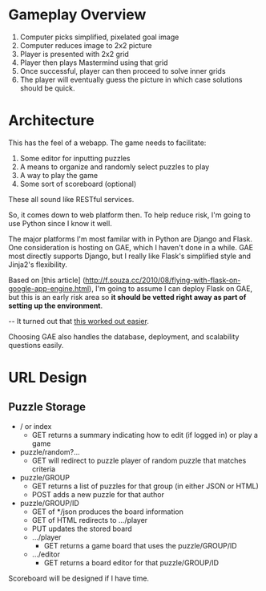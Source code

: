 Gameplay Overview
=================

1. Computer picks simplified, pixelated goal image
1. Computer reduces image to 2x2 picture
1. Player is presented with 2x2 grid
1. Player then plays Mastermind using that grid
1. Once successful, player can then proceed to solve inner grids
1. The player will eventually guess the picture in which case solutions
    should be quick.

Architecture
============

This has the feel of a webapp.  The game needs to facilitate:

1. Some editor for inputting puzzles
1. A means to organize and randomly select puzzles to play
1. A way to play the game
1. Some sort of scoreboard (optional)

These all sound like RESTful services.

So, it comes down to web platform then.  To help reduce risk, I'm going to
use Python since I know it well.

The major platforms I'm most familar with in Python are Django and Flask.
One consideration is hosting on GAE, which I haven't done in a while.  GAE
most directly supports Django, but I really like Flask's simplified style
and Jinja2's flexibility.

Based on [this article]
(http://f.souza.cc/2010/08/flying-with-flask-on-google-app-engine.html), 
I'm going to assume I can deploy Flask on GAE, but this is an early risk 
area so **it should be vetted right away as part of setting up the 
environment**.

-- It turned out that [this worked out
easier](https://github.com/kamalgill/flask-appengine-template).

Choosing GAE also handles the database, deployment, and scalability 
questions easily.

URL Design
==========

Puzzle Storage
--------------

* / or index
  * GET returns a summary indicating how to edit (if logged in) or play a game
* puzzle/random?...
  * GET will redirect to puzzle player of random puzzle that matches criteria
* puzzle/GROUP
  * GET returns a list of puzzles for that group (in either JSON or HTML)
  * POST adds a new puzzle for that author
* puzzle/GROUP/ID
  * GET of */json produces the board information
  * GET of HTML redirects to .../player
  * PUT updates the stored board
  * .../player
    * GET returns a game board that uses the puzzle/GROUP/ID
  * .../editor
    * GET returns a board editor for that puzzle/GROUP/ID

Scoreboard will be designed if I have time.
